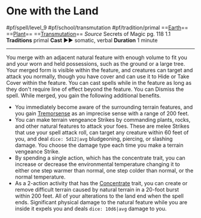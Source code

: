 # One with the Land
#pf/spell/level_9 #pf/school/transmutation #pf/tradition/primal
==[Earth](../../../Traits/Earth.md)== ==[Plant](../../../Traits/Plant.md)== ==[Transmutation](../../../Traits/Transmutation.md)==
*Source* Secrets of Magic pg. 118 1.1
**Traditions** primal
**Cast** ►► somatic, verbal
**Duration** 1 minute

---
You merge with an adjacent natural feature with enough volume to fit you and your worn and held possessions, such as the ground or a large tree. Your merged form is visible within the feature, and creatures can target and attack you normally, though you have cover and can use it to Hide or Take Cover within the feature. You can cast spells while in the feature as long as they don't require line of effect beyond the feature. You can Dismiss the spell. While merged, you gain the following additional benefits.
- You immediately become aware of the surrounding terrain features, and you gain [Tremorsense](../../../Bestiary/Abilities/Tremorsense.md) as an imprecise sense with a range of 200 feet.
- You can make terrain vengeance Strikes by commanding plants, rocks, and other natural features to attack your foes. These are melee Strikes that use your spell attack roll, can target any creature within 60 feet of you, and deal `dice: 5d12|avg` bludgeoning, piercing, or slashing damage. You choose the damage type each time you make a terrain vengeance Strike.
- By spending a single action, which has the concentrate trait, you can increase or decrease the environmental temperature changing it to either one step warmer than normal, one step colder than normal, or the normal temperature.
- As a 2-action activity that has the [Concentrate](../../../Traits/Concentrate.md) trait, you can create or remove difficult terrain caused by natural terrain in a 20-foot burst within 200 feet.
All of your alterations to the land end when the spell ends. Significant physical damage to the natural feature while you are inside it expels you and deals `dice: 10d6|avg` damage to you.